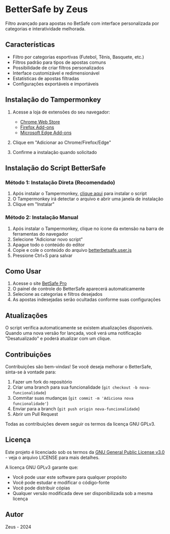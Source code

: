# BetterSafe by Zeus

Filtro avançado para apostas no BetSafe com interface personalizada por categorias e interatividade melhorada.

## Características

- Filtro por categorias esportivas (Futebol, Tênis, Basquete, etc.)
- Filtros padrão para tipos de apostas comuns
- Possibilidade de criar filtros personalizados
- Interface customizável e redimensionável
- Estatísticas de apostas filtradas
- Configurações exportáveis e importáveis

## Instalação do Tampermonkey

1. Acesse a loja de extensões do seu navegador:
   - [Chrome Web Store](https://chrome.google.com/webstore/detail/tampermonkey/dhdgffkkebhmkfjojejmpbldmpobfkfo)
   - [Firefox Add-ons](https://addons.mozilla.org/pt-BR/firefox/addon/tampermonkey/)
   - [Microsoft Edge Add-ons](https://microsoftedge.microsoft.com/addons/detail/tampermonkey/iikmkjmpaadaobahmlepeloendndfphd)

2. Clique em "Adicionar ao Chrome/Firefox/Edge"
3. Confirme a instalação quando solicitado

## Instalação do Script BetterSafe

### Método 1: Instalação Direta (Recomendado)

1. Após instalar o Tampermonkey, [clique aqui](https://github.com/ZeusHay/BetterSafe/raw/main/betterbetsafe.user.js) para instalar o script
2. O Tampermonkey irá detectar o arquivo e abrir uma janela de instalação
3. Clique em "Instalar"

### Método 2: Instalação Manual

1. Após instalar o Tampermonkey, clique no ícone da extensão na barra de ferramentas do navegador
2. Selecione "Adicionar novo script"
3. Apague todo o conteúdo do editor
4. Copie e cole o conteúdo do arquivo [betterbetsafe.user.js](https://github.com/ZeusHay/BetterSafe/blob/main/betterbetsafe.user.js)
5. Pressione Ctrl+S para salvar

## Como Usar

1. Acesse o site [BetSafe Pro](https://betsafepro.com.br/)
2. O painel de controle do BetterSafe aparecerá automaticamente
3. Selecione as categorias e filtros desejados
4. As apostas indesejadas serão ocultadas conforme suas configurações

## Atualizações

O script verifica automaticamente se existem atualizações disponíveis. Quando uma nova versão for lançada, você verá uma notificação "Desatualizado" e poderá atualizar com um clique.

## Contribuições

Contribuições são bem-vindas! Se você deseja melhorar o BetterSafe, sinta-se à vontade para:

1. Fazer um fork do repositório
2. Criar uma branch para sua funcionalidade (`git checkout -b nova-funcionalidade`)
3. Commitar suas mudanças (`git commit -m 'Adiciona nova funcionalidade'`)
4. Enviar para a branch (`git push origin nova-funcionalidade`)
5. Abrir um Pull Request

Todas as contribuições devem seguir os termos da licença GNU GPLv3.

## Licença

Este projeto é licenciado sob os termos da [GNU General Public License v3.0](https://www.gnu.org/licenses/gpl-3.0.html) - veja o arquivo LICENSE para mais detalhes.

A licença GNU GPLv3 garante que:
- Você pode usar este software para qualquer propósito
- Você pode estudar e modificar o código-fonte
- Você pode distribuir cópias
- Qualquer versão modificada deve ser disponibilizada sob a mesma licença

## Autor

Zeus - 2024